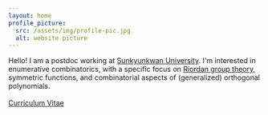 ```yaml
---
layout: home
profile_picture:
  src: /assets/img/profile-pic.jpg
  alt: website picture
---
```


<p>
  Hello! I am a postdoc working at <a href="https://www.skku.edu" target="_blank" rel="noopener noreferrer">Sunkyunkwan University</a>. 
  I'm interested in enumerative combinatorics, with a specific focus on <a href="https://https://ecajournal.haifa.ac.il/Volume2024/ECA2024_S2B1.pdf" target="_blank" rel="noopener noreferrer">Riordan group theory</a>, symmetric functions, and combinatorial aspects of (generalized) orthogonal polynomials.
<br><br>
  <a href="CV_Minho Song.pdf" target="_blank" rel="noopener noreferrer">Curriculum Vitae</a>
</p>
